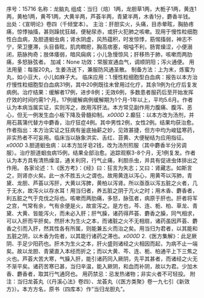 序号：15716
名称：龙脑丸
组成：当归（焙）1两，龙胆草1两，大栀子1两，黄连1两，黄柏1两，黄芩1两，大黄半两，芦荟半两，青黛半两，木香1分，麝香半钱。
出处：《宣明论》卷四（千倾堂本）。
主治：肝胆实火，头痛，目赤晕眩，胸胁疼痛，惊悸抽搐，甚则躁扰狂越，便秘尿赤，或肝火犯肺之咳嗽。现用于慢性粒细胞性白血病，及胆道蛔虫病；肾水阴虚，风热蕴积，时发惊悸，筋惕搐弱，神志不宁，荣卫壅滞，头目昏眩，肌肉瞤瘛，胸高痞塞，咽嗌不利，肠胃燥涩，小便溺闭，筋脉拘奇；肢体痿弱，暗风痫病；小儿急慢惊风；肝移热于肺，咳嗽而两肋痛，多怒脉弦者。
加减：None
功效：常服宣通血气，调顺阴阳；泻火通便。
用法用量：每服20丸，生姜汤送下，兼服防风通圣散。
制备方法：上为末，炼蜜为丸，如小豆大，小儿如麻子大。
临床应用：1.慢性粒细胞型白血病：报告以本方治疗慢性粒细胞型白血病31例，其中20例既往未曾用过化疗，其余1l例为化疗后复发病例。治疗结果：缓解者17例，进步8例；无效6例，多数患者服药后至开始发挥疗效的时间约需1个月。17例缓解病例缓解期为1个月-1年以上，平均5.6月。作者认为本病当属实证，实则泻之，故用泻肝法。本方常见副作用力腹痛、腹泻、恶心，但无一例发生血小板下降及骨髓抑制。_x000D_
2.癫狂：以本方改为汤剂，并用石菖蒲代替方中麝香，治疗狂症4例。其中男性2例，女性2例。结果均获治愈。作者指出：本方治实证之狂病有釜底抽薪之妙，见效甚捷，但方中均为峻猛寒药，非实热者不可妄用。临床当以脉象洪实、舌红、苔黄、大便秘结为应用指征。_x000D_
3.胆道蛔虫病：以本方加牙皂2钱，改为汤剂煎服（其中麝香半分另调服）。治疗胆道蛔虫病15例，结果全部治愈。追踪观察3-8个月，无1例复发。作者认为本方具有清热燥湿，通关利窍，行气止痛，利胆杀虫，并具有促进虫体排出之作用。
各家论述：1.《医方考》：《经》曰：狂言为失志；又曰：肾藏志。如斯言之，则肾亦火矣。此一水不胜五火之谓也。故用黄连以泻心，用黄芩以泻肺，青黛、龙胆、芦荟以泻肝，大黄以泻脾，黄柏以泻肾。所以亟亟以泻五脏之火者，几于无水，故泻火以存水耳！用当归者，养五脏之阴于亢火之时；用木香、麝香者，利五脏之气于克伐之际也。咳嗽而两肋痛，多怒，脉弦者，病原于肝也。肝者将军之宫，气常有余，气有余便是火，故宣泻之。是方也，芩、连、栀、柏、草龙、青黛、大黄、皆能泻火，而未必入肝；肝气臊，诸药得芦荟、麝香之臊，同气相求，可以入肝而平肝矣。然肝木为生火之本，而诸脏之火不无相扇，诸药虽因芦荟、麝香之引而入肝，然其性各有所属，则能兼五火而治之矣。用当归为君者，以其能和五脏之阴，以木香为佐者，以其能行诸药之滞也。_x000D_
2.《医方集解》：此足厥阴、手足少阳药也。肝木为生火之本，肝火盛则诸经之火相因而起，为病不止一端矣。故以龙胆、青黛直入本经而折之；而以大黄、芩、连、栀、柏通平上下三焦之火也。芦荟大苦大寒，气臊入肝，能引诸药同入厥阴，先平其甚者，而诸经之火无不渐平矣。诸药苦寒已甚，当归辛温，能入厥阴，和血而补阴，故以为君。少加木香、麝香者，取其行气通窍也。
用药禁忌：忌发热诸物；非实火者不可轻投。
附注：当归龙荟丸（《丹溪心法》卷四）、龙荟丸（《医方类聚》卷一九七引《新效方》）。本方方名，原书（四库本）作“当归龙胆丸”。

